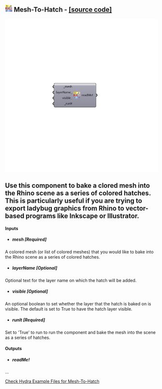 ## ![](../../images/icons/Mesh-To-Hatch.png) Mesh-To-Hatch - [[source code]](https://github.com/ladybug-tools/ladybug-legacy/tree/master/src/Ladybug_Mesh-To-Hatch.py)

![](../../images/components/Mesh-To-Hatch.png)

Use this component to bake a clored mesh into the Rhino scene as a series of colored hatches.  This is particularly useful if you are trying to export ladybug graphics from Rhino to vector-based programs like Inkscape or Illustrator.
 -
 

#### Inputs
* ##### mesh [Required]
A colored mesh (or list of colored meshes) that you would like to bake into the Rhino scene as a series of colored hatches.
* ##### layerName [Optional]
Optional text for the layer name on which the hatch will be added.
* ##### visible [Optional]
An optional boolean to set whether the layer that the hatch is baked on is visible.  The default is set to True to have the hatch layer visible.
* ##### runIt [Required]
Set to 'True' to run to run the component and bake the mesh into the scene as a series of hatches.

#### Outputs
* ##### readMe!
...


[Check Hydra Example Files for Mesh-To-Hatch](https://hydrashare.github.io/hydra/index.html?keywords=Ladybug_Mesh-To-Hatch)